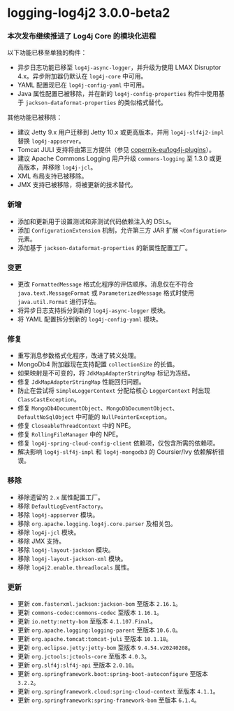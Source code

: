 # logging-log4j2 3.0.0-beta2

### 本次发布继续推进了 Log4j Core 的模块化进程

以下功能已移至单独的构件：

- 异步日志功能已移至 `log4j-async-logger`，并升级为使用 LMAX Disruptor 4.x。异步附加器仍默认在 `log4j-core` 中可用。
- YAML 配置现已在 `log4j-config-yaml` 中可用。
- Java 属性配置已被移除，并在新的 `log4j-config-properties` 构件中使用基于 `jackson-dataformat-properties` 的类似格式替代。

其他功能已被移除：

- 建议 Jetty 9.x 用户迁移到 Jetty 10.x 或更高版本，并用 `log4j-slf4j2-impl` 替换 `log4j-appserver`。
- Tomcat JULI 支持将由第三方提供（参见 [copernik-eu/log4j-plugins](https://github.com/copernik-eu/log4j-plugins)）。
- 建议 Apache Commons Logging 用户升级 `commons-logging` 至 1.3.0 或更高版本，并移除 `log4j-jcl`。
- XML 布局支持已被移除。
- JMX 支持已被移除，将被更新的技术替代。

### 新增

- 添加和更新用于设置测试和非测试代码依赖注入的 DSLs。
- 添加 `ConfigurationExtension` 机制，允许第三方 JAR 扩展 `<Configuration>` 元素。
- 添加基于 `jackson-dataformat-properties` 的新属性配置工厂。

### 变更

- 更改 `FormattedMessage` 格式化程序的评估顺序。消息仅在不符合 `java.text.MessageFormat` 或 `ParameterizedMessage` 格式时使用 `java.util.Format` 进行评估。
- 将异步日志支持拆分到新的 `log4j-async-logger` 模块。
- 将 YAML 配置拆分到新的 `log4j-config-yaml` 模块。

### 修复

- 重写消息参数格式化程序，改进了转义处理。
- MongoDb4 附加器现在支持配置 `collectionSize` 的长值。
- 如果映射是不可变的，将 `JdkMapAdapterStringMap` 标记为冻结。
- 修复 `JdkMapAdapterStringMap` 性能回归问题。
- 防止在尝试将 `SimpleLoggerContext` 分配给核心 `LoggerContext` 时出现 `ClassCastException`。
- 修复 `MongoDb4DocumentObject`、`MongoDbDocumentObject`、`DefaultNoSqlObject` 中可能的 `NullPointerException`。
- 修复 `CloseableThreadContext` 中的 NPE。
- 修复 `RollingFileManager` 中的 NPE。
- 修复 `log4j-spring-cloud-config-client` 依赖项，仅包含所需的依赖项。
- 解决影响 `log4j-slf4j-impl` 和 `log4j-mongodb3` 的 Coursier/Ivy 依赖解析错误。

### 移除

- 移除遗留的 `2.x` 属性配置工厂。
- 移除 `DefaultLogEventFactory`。
- 移除 `log4j-appserver` 模块。
- 移除 `org.apache.logging.log4j.core.parser` 及相关包。
- 移除 `log4j-jcl` 模块。
- 移除 JMX 支持。
- 移除 `log4j-layout-jackson` 模块。
- 移除 `log4j-layout-jackson-xml` 模块。
- 移除 `log4j2.enable.threadlocals` 属性。

### 更新

- 更新 `com.fasterxml.jackson:jackson-bom` 至版本 `2.16.1`。
- 更新 `commons-codec:commons-codec` 至版本 `1.16.1`。
- 更新 `io.netty:netty-bom` 至版本 `4.1.107.Final`。
- 更新 `org.apache.logging:logging-parent` 至版本 `10.6.0`。
- 更新 `org.apache.tomcat:tomcat-juli` 至版本 `10.1.18`。
- 更新 `org.eclipse.jetty:jetty-bom` 至版本 `9.4.54.v20240208`。
- 更新 `org.jctools:jctools-core` 至版本 `4.0.3`。
- 更新 `org.slf4j:slf4j-api` 至版本 `2.0.10`。
- 更新 `org.springframework.boot:spring-boot-autoconfigure` 至版本 `3.2.2`。
- 更新 `org.springframework.cloud:spring-cloud-context` 至版本 `4.1.1`。
- 更新 `org.springframework:spring-framework-bom` 至版本 `6.1.4`。
```